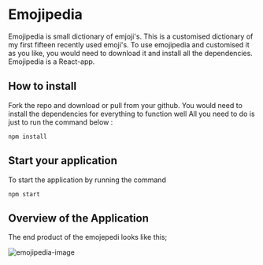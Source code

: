 # Emojipedia
Emojipedia is small dictionary of emjoji's. This is a customised dictionary of my first fifteen recently used emoji's. To use emojipedia and customised it as you
like, you would need to download it and install all the dependencies. Emojipedia is a React-app.

## How to install
Fork the repo and download or pull from your github. You would need to install the dependencies for everything to function well
All you need to do is just to run the command below :
```
npm install 
```

## Start your application 
To start the application by running the command 
```
npm start 
```

## Overview of the Application
The end product of the emojepedi looks like this;

![emojipedia-image](https://i.imgur.com/vLrBptk.png)
